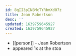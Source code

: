 ```yaml
---
id: 8qII3pINBMcTYRbmXd07z
title: Jean Robertson
desc: ''
updated: 1639759645927
created: 1639759645927
---
```



- [[person]] - Jean Robertson
- appeared 1x at the stoa
